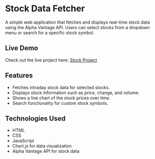 # Stock Data Fetcher

A simple web application that fetches and displays real-time stock data using the Alpha Vantage API. Users can select stocks from a dropdown menu or search for a specific stock symbol.

## Live Demo

Check out the live project here: [Stock Project](https://rushikeshd1.github.io/Stock_Project/)


## Features

- Fetches intraday stock data for selected stocks.
- Displays stock information such as price, change, and volume.
- Shows a line chart of the stock prices over time.
- Search functionality for custom stock symbols.

## Technologies Used

- HTML
- CSS
- JavaScript
- Chart.js for data visualization
- Alpha Vantage API for stock data

